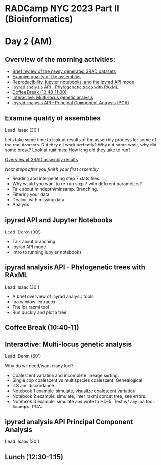 # RADCamp NYC 2023 Part II (Bioinformatics)
# Day 2 (AM)

## Overview of the morning activities:
* [Brief review of the newly generated 3RAD datasets](#overview-of-new-datasets)
* [Examine quality of the assemblies](#examine-quality-of-assemblies)
* [Reproducibility, jupyter notebooks, and the ipyrad API mode](#ipyrad-api-and-jupyter-notebooks)
* [ipyrad analysis API - Phylogenetic trees with RAxML](#ipyrad-analysis-api-phylogenetic-trees-with-raxml)
* [Coffee Break (10:40-11:00)](#coffee-break)
* [Interactive: Multi-locus genetic analysis](#Interactive-multi-locus-genetic-analysis)
* [ipyrad analysis API - Principal Component Analysis (PCA)](#ipyrad-analysis-api-principal-component-analysis)

## Examine quality of assemblies
Lead: Isaac (30')

Lets take some time to look at results of the assembly process for some of the
real datasets. Did they all work perfectly? Why did some work, why did some
break? Look at runtimes: How long did they take to run?

[Overview of 3RAD assembly results](PartII-Groups-Results.md)

*Next steps after you finish your first assembly*

* Reading and interpereting step 7 stats files. 
* Why would you want to re-run step 7 with different parameters?
* Talk about mindepth/minsamp. Branching.
* Filtering your data
* Dealing with missing data
* Analysis

## ipyrad API and Jupyter Notebooks
Lead: Deren (30')

* Talk about branching
* ipyrad API mode
* Intro to running jupyter notebooks

## ipyrad analysis API - Phylogenetic trees with RAxML
Lead: Isaac (30')

* A brief overview of ipyrad analysis tools
* ipa.window-extractor
* The ipa.raxml tool
* Run quickly and plot a tree

## Coffee Break (10:40-11)

## Interactive: Multi-locus genetic analysis
Lead: Deren (60')

Why do we need/want many loci?
* Coalescent variation and incomplete lineage sorting.
* Single pop coalescent vs multispecies coalescent. Genealogical 
* ILS and discordance.
* Notebook 1 example: simulate, visualize coalescent variation
* Notebook 2 example: simulate, infer raxml concat tree, see errors.
* Notebook 3 example: simulate and write to HDF5. Test w/ any ipa tool. Example, PCA.

## ipyrad analysis API Principal Component Analysis
Lead: Isaac (30')

## Lunch (12:30-1:15)

